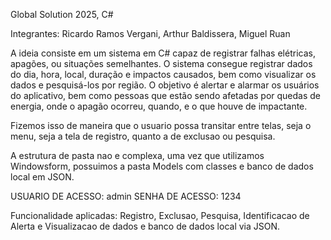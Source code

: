 Global Solution 2025, C#

Integrantes:
Ricardo Ramos Vergani, 
Arthur Baldissera, 
Miguel Ruan


A ideia consiste em um sistema em C# capaz de registrar falhas elétricas, apagões, ou situações semelhantes. O sistema consegue registrar dados do dia, hora, local, duração e impactos causados, bem como visualizar os dados e pesquisá-los por região.
O objetivo é alertar e alarmar os usuários do aplicativo, bem como pessoas que estão sendo afetadas por quedas de energia, onde o apagão ocorreu, quando, e o que houve de impactante. 


Fizemos isso de maneira que o usuario possa transitar entre telas, seja o menu, seja a tela de registro, quanto a de exclusao ou pesquisa.

A estrutura de pasta nao e complexa, uma vez que utilizamos Windowsform, possuimos a pasta Models com classes e banco de dados local em JSON.

USUARIO DE ACESSO: admin
SENHA DE ACESSO: 1234

Funcionalidade aplicadas: 
Registro, Exclusao, Pesquisa, Identificacao de Alerta e Visualizacao de dados e banco de dados local via JSON. 
